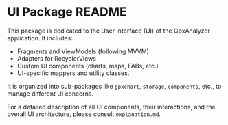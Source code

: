 # UI Package README

This package is dedicated to the User Interface (UI) of the GpxAnalyzer application. It includes:

*   Fragments and ViewModels (following MVVM)
*   Adapters for RecyclerViews
*   Custom UI components (charts, maps, FABs, etc.)
*   UI-specific mappers and utility classes.

It is organized into sub-packages like `gpxchart`, `storage`, `components`, etc., to manage different UI concerns.

For a detailed description of all UI components, their interactions, and the overall UI architecture, please consult `explanation.md`. 